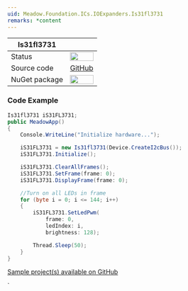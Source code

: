 ```yaml
---
uid: Meadow.Foundation.ICs.IOExpanders.Is31fl3731
remarks: *content
---
```


| Is31fl3731    |             |
|---------------|-------------|
| Status        | <img src="https://img.shields.io/badge/Working-brightgreen" style="width: auto; height: -webkit-fill-available;" /> |
| Source code   | [GitHub](https://github.com/WildernessLabs/Meadow.Foundation/tree/develop/Source/Meadow.Foundation.Peripherals/ICs.IOExpanders.IS31FL3731) |
| NuGet package | <a href="https://www.nuget.org/packages/Meadow.Foundation.ICs.IOExpanders.Is31fl3731/" target="_blank"><img src="https://img.shields.io/nuget/v/Meadow.Foundation.ICs.IOExpanders.Is31fl3731.svg?label=Meadow.Foundation.ICs.IOExpanders.Is31fl3731" style="width: auto; height: -webkit-fill-available;" /></a> |

### Code Example

```csharp
Is31fl3731 iS31FL3731;
public MeadowApp()
{
    Console.WriteLine("Initialize hardware...");

    iS31FL3731 = new Is31fl3731(Device.CreateI2cBus());
    iS31FL3731.Initialize();

    iS31FL3731.ClearAllFrames();
    iS31FL3731.SetFrame(frame: 0);
    iS31FL3731.DisplayFrame(frame: 0);

    //Turn on all LEDs in frame
    for (byte i = 0; i <= 144; i++)
    {
        iS31FL3731.SetLedPwm(
            frame: 0, 
            ledIndex: i, 
            brightness: 128);

        Thread.Sleep(50);
    }
}

```

[Sample project(s) available on GitHub](https://github.com/WildernessLabs/Meadow.Foundation/tree/master/Source/Meadow.Foundation.Peripherals/ICs.IOExpanders.Is31fl3731/Samples/ICs.IOExpanders.Is31fl3731_Sample)

`